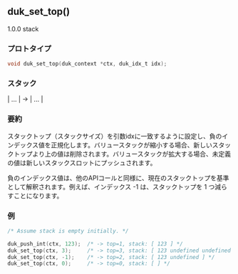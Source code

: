 ## duk_set_top() 

1.0.0 stack

### プロトタイプ

```c
void duk_set_top(duk_context *ctx, duk_idx_t idx);
```

### スタック

| ... | -> | ... |

### 要約

スタックトップ（スタックサイズ）を引数idxに一致するように設定し、負のインデックス値を正規化します。バリュースタックが縮小する場合、新しいスタックトップより上の値は削除されます。バリュースタックが拡大する場合、未定義の値は新しいスタックスロットにプッシュされます。

負のインデックス値は、他のAPIコールと同様に、現在のスタックトップを基準として解釈されます。例えば、インデックス -1 は、スタックトップを 1 つ減らすことになります。


### 例

```c
/* Assume stack is empty initially. */

duk_push_int(ctx, 123);  /* -> top=1, stack: [ 123 ] */
duk_set_top(ctx, 3);     /* -> top=3, stack: [ 123 undefined undefined ] */
duk_set_top(ctx, -1);    /* -> top=2, stack: [ 123 undefined ] */
duk_set_top(ctx, 0);     /* -> top=0, stack: [ ] */
```